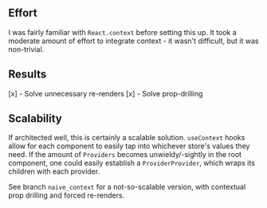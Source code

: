 ## Effort

I was fairly familiar with `React.context` before setting this up. It took a
moderate amount of effort to integrate context - it wasn't difficult, but it was
non-trivial.

## Results

[x] - Solve unnecessary re-renders
[x] - Solve prop-drilling

## Scalability

If architected well, this is certainly a scalable solution. `useContext` hooks allow for each component to easily
tap into whichever store's values they need. If the amount of `Providers` becomes unwieldy/-sightly in the root
component, one could easily establish a `ProviderProvider`, which wraps its children with each provider.

See branch `naive_context` for a not-so-scalable version, with contextual prop drilling and forced re-renders.
